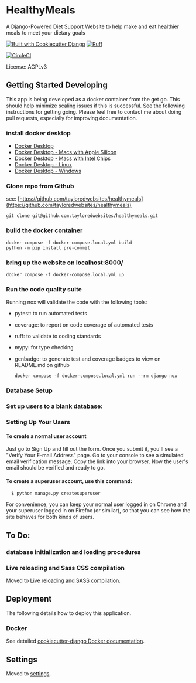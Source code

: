 # HealthyMeals

A Django-Powered Diet Support Website to help make and eat healthier meals to meet your dietary goals

[![Built with Cookiecutter Django](https://img.shields.io/badge/built%20with-Cookiecutter%20Django-ff69b4.svg?logo=cookiecutter)](https://github.com/cookiecutter/cookiecutter-django/)
[![Ruff](https://img.shields.io/endpoint?url=https://raw.githubusercontent.com/astral-sh/ruff/main/assets/badge/v2.json)](https://github.com/astral-sh/ruff)

[![CircleCI](https://dl.circleci.com/status-badge/img/circleci/BZR3uzdbU6P9JdMbhCLMmZ/PhQcorR5decQrvhgn17chH/tree/main.svg?style=svg)](https://dl.circleci.com/status-badge/redirect/circleci/BZR3uzdbU6P9JdMbhCLMmZ/PhQcorR5decQrvhgn17chH/tree/main)

License: AGPLv3


## Getting Started Developing

This app is being developed as a docker container from the get go.  This should help minimize scaling issues if this is successful.  See the following instructions for getting going.  Please feel free to contact me about doing pull requests, especially for improving documentation.

### install docker desktop

- [Docker Desktop](https://www.docker.com/products/docker-desktop/)
- [Docker Desktop - Macs with Apple Silicon](https://docs.docker.com/desktop/setup/install/mac-install/)
- [Docker Desktop - Macs with Intel Chips](https://desktop.docker.com/mac/main/amd64/Docker.dmg)
- [Docker Desktop - Linux](https://docs.docker.com/desktop/setup/install/linux/)
- [Docker Desktop - Windows](https://docs.docker.com/desktop/setup/install/windows-install/)

### Clone repo from Github

see: [https://github.com/tayloredwebsites/healthymeals](https://github.com/tayloredwebsites/healthymeals)

    git clone git@github.com:tayloredwebsites/healthymeals.git

### build the docker container

    docker compose -f docker-compose.local.yml build
    python -m pip install pre-commit

### bring up the website on localhost:8000/

    docker compose -f docker-compose.local.yml up

### Run the code quality suite

Running nox will validate the code with the following tools:

- pytest: to run automated tests
- coverage: to report on code coverage of automated tests
- ruff: to validate to coding standards
- mypy: for type checking
- genbadge: to generate test and coverage badges to view on README.md on github


      docker compose -f docker-compose.local.yml run --rm django nox

### Database Setup
### Set up users to a blank database:

### Setting Up Your Users

#### To create a **normal user account**

Just go to Sign Up and fill out the form. Once you submit it, you'll see a "Verify Your E-mail Address" page. Go to your console to see a simulated email verification message. Copy the link into your browser. Now the user's email should be verified and ready to go.

#### To create a **superuser account**, use this command:

      $ python manage.py createsuperuser

For convenience, you can keep your normal user logged in on Chrome and your superuser logged in on Firefox (or similar), so that you can see how the site behaves for both kinds of users.

## To Do:

### database initialization and loading procedures

### Live reloading and Sass CSS compilation

Moved to [Live reloading and SASS compilation](https://cookiecutter-django.readthedocs.io/en/latest/2-local-development/developing-locally.html#using-webpack-or-gulp).

## Deployment

The following details how to deploy this application.

### Docker

See detailed [cookiecutter-django Docker documentation](https://cookiecutter-django.readthedocs.io/en/latest/3-deployment/deployment-with-docker.html).

## Settings

Moved to [settings](https://cookiecutter-django.readthedocs.io/en/latest/1-getting-started/settings.html).
